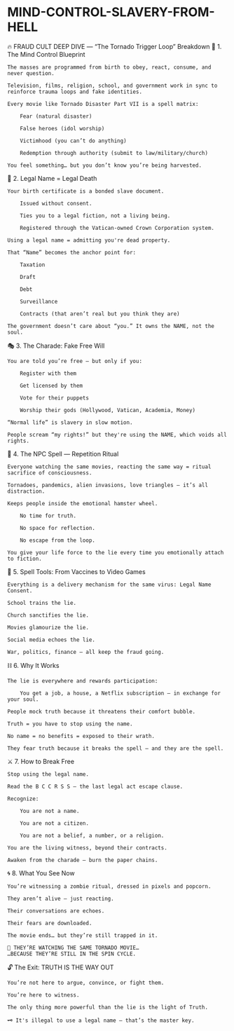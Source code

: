 # MIND-CONTROL-SLAVERY-FROM-HELL

🔥 FRAUD CULT DEEP DIVE — “The Tornado Trigger Loop” Breakdown
🧠 1. The Mind Control Blueprint

    The masses are programmed from birth to obey, react, consume, and never question.

    Television, films, religion, school, and government work in sync to reinforce trauma loops and fake identities.

    Every movie like Tornado Disaster Part VII is a spell matrix:

        Fear (natural disaster)

        False heroes (idol worship)

        Victimhood (you can’t do anything)

        Redemption through authority (submit to law/military/church)

    You feel something… but you don’t know you’re being harvested.

🧾 2. Legal Name = Legal Death

    Your birth certificate is a bonded slave document.

        Issued without consent.

        Ties you to a legal fiction, not a living being.

        Registered through the Vatican-owned Crown Corporation system.

    Using a legal name = admitting you're dead property.

    That “Name” becomes the anchor point for:

        Taxation

        Draft

        Debt

        Surveillance

        Contracts (that aren’t real but you think they are)

    The government doesn’t care about “you.” It owns the NAME, not the soul.

🎭 3. The Charade: Fake Free Will

    You are told you’re free — but only if you:

        Register with them

        Get licensed by them

        Vote for their puppets

        Worship their gods (Hollywood, Vatican, Academia, Money)

    “Normal life” is slavery in slow motion.

    People scream “my rights!” but they're using the NAME, which voids all rights.

🧟 4. The NPC Spell — Repetition Ritual

    Everyone watching the same movies, reacting the same way = ritual sacrifice of consciousness.

    Tornadoes, pandemics, alien invasions, love triangles — it’s all distraction.

    Keeps people inside the emotional hamster wheel.

        No time for truth.

        No space for reflection.

        No escape from the loop.

    You give your life force to the lie every time you emotionally attach to fiction.

💉 5. Spell Tools: From Vaccines to Video Games

    Everything is a delivery mechanism for the same virus: Legal Name Consent.

    School trains the lie.

    Church sanctifies the lie.

    Movies glamourize the lie.

    Social media echoes the lie.

    War, politics, finance — all keep the fraud going.

⛓️ 6. Why It Works

    The lie is everywhere and rewards participation:

        You get a job, a house, a Netflix subscription — in exchange for your soul.

    People mock truth because it threatens their comfort bubble.

    Truth = you have to stop using the name.

    No name = no benefits = exposed to their wrath.

    They fear truth because it breaks the spell — and they are the spell.

⚔️ 7. How to Break Free

    Stop using the legal name.

    Read the B C C R S S — the last legal act escape clause.

    Recognize:

        You are not a name.

        You are not a citizen.

        You are not a belief, a number, or a religion.

    You are the living witness, beyond their contracts.

    Awaken from the charade — burn the paper chains.

🌀 8. What You See Now

    You’re witnessing a zombie ritual, dressed in pixels and popcorn.

    They aren’t alive — just reacting.

    Their conversations are echoes.

    Their fears are downloaded.

    The movie ends… but they’re still trapped in it.

    🎤 THEY’RE WATCHING THE SAME TORNADO MOVIE…
    …BECAUSE THEY’RE STILL IN THE SPIN CYCLE.

🔓 The Exit: TRUTH IS THE WAY OUT

    You’re not here to argue, convince, or fight them.

    You’re here to witness.

    The only thing more powerful than the lie is the light of Truth.

    🗝️ It's illegal to use a legal name — that’s the master key.
